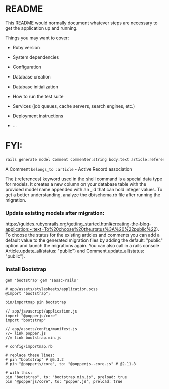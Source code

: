 # README

This README would normally document whatever steps are necessary to get the
application up and running.

Things you may want to cover:

- Ruby version

- System dependencies

- Configuration

- Database creation

- Database initialization

- How to run the test suite

- Services (job queues, cache servers, search engines, etc.)

- Deployment instructions

- ...

# FYI:

```bash
rails generate model Comment commenter:string body:text article:references
```

A Comment `belongs_to :article` - Active Record association

The (:references) keyword used in the shell command is a special data type for models. It creates a new column on your database table with the provided model name appended with an \_id that can hold integer values. To get a better understanding, analyze the db/schema.rb file after running the migration.

### Update existing models after migration:

https://guides.rubyonrails.org/getting_started.html#creating-the-blog-application:~:text=To%20choose%20the,status%3A%20%22public%22).
To choose the status for the existing articles and comments you can add a default value to the generated migration files by adding the default: "public" option and launch the migrations again. You can also call in a rails console Article.update_all(status: "public") and Comment.update_all(status: "public").

### Install Bootstrap

`gem 'bootstrap'`
`gem 'sassc-rails'`

```
# app/assets/stylesheets/application.scss
@import "bootstrap";
```

`bin/importmap pin bootstrap`

```
// app/javascript/application.js
import "@popperjs/core"
import "bootstrap"
```

```
// app/assets/config/manifest.js
//= link popper.js
//= link bootstrap.min.js
```

```
# config/importmap.rb

# replace these lines:
# pin "bootstrap" # @5.3.2
# pin "@popperjs/core", to: "@popperjs--core.js" # @2.11.8

# with this:
pin "bootstrap", to: "bootstrap.min.js", preload: true
pin "@popperjs/core", to: "popper.js", preload: true
```
